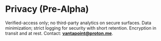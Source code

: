 # Privacy (Pre-Alpha)

Verified-access only; no third-party analytics on secure surfaces. Data minimization; strict logging for security with short retention. Encryption in transit and at rest.
Contact: **vantapoint@proton.me**.
